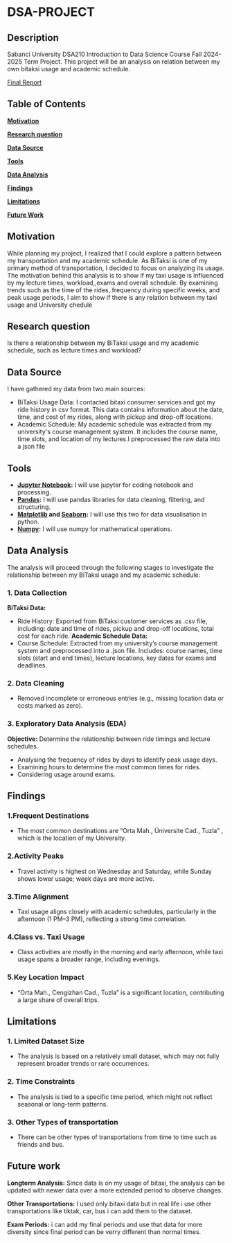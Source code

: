 # DSA-PROJECT
## Description
Sabanci University DSA210 Introduction to Data Science Course Fall 2024-2025 Term Project. This project will be an analysis on relation between my own bitaksi usage and academic schedule.

[Final Report](./Final%20Report/DSAPROJECTPPT.pptx) 

## Table of Contents
**[Motivation](#motivation)**  

**[Research question](#research-question)**  

**[Data Source](#data-source)**  

**[Tools](#tools)**  

**[Data Analysis](#data-analysis)**

**[Findings](#findings)**

**[Limitations](#limitations)**  

**[Future Work](#future-work)**  

## Motivation
While planning my project, I realized that I could explore a pattern between my transportation and my academic schedule. As BiTaksi is one of my primary method of transportation, I decided to focus on analyzing its usage. The motivation behind this analysis is to show if my taxi usage is influenced by my lecture times, workload,,exams and overall schedule. By examining trends such as the time of the rides, frequency during specific weeks, and peak usage periods, I aim to show if there is any relation between my taxi usage and University chedule

## Research question
Is there a relationship between my BiTaksi usage and my academic schedule, such as lecture times and workload?

## Data Source
I have gathered my data from two main sources:
 - BiTaksi Usage Data: I contacted bitaxi consumer services and got my ride history in csv format. This data contains information about the date, time, and cost of my rides, along with pickup and drop-off locations.
 - Academic Schedule: My academic schedule was extracted from my university's course management system. It includes the course name, time slots, and location of my lectures.I preprocessed the raw data into a json file

## Tools

 - **[Jupyter Notebook](https://jupyter.org/):** I will use jupyter for coding notebook and processing.  
 - **[Pandas](https://pandas.pydata.org/):** I will use pandas libraries for data cleaning, filtering, and structuring.  
 - **[Matplotlib](https://matplotlib.org/) and [Seaborn](https://seaborn.pydata.org/):** I will use this two for data visualisation in python.  
 - **[Numpy](https://numpy.org/):** I will use numpy for mathematical operations.  

## Data Analysis 

The analysis will proceed through the following stages to investigate the relationship between my BiTaksi usage and my academic schedule:

### 1. Data Collection
**BiTaksi Data:**
 - Ride History: Exported from BiTaksi customer services as .csv file, including: date and time of rides, pickup and drop-off locations, total cost for each ride.
**Academic Schedule Data:**
 - Course Schedule: Extracted from my university’s course management system and preprocessed into a .json file. Includes: course names, time slots (start and end times), lecture locations, key dates for exams and deadlines.
### 2. Data Cleaning
 - Removed incomplete or erroneous entries (e.g., missing location data or costs marked as zero).
### 3. Exploratory Data Analysis (EDA) 
**Objective:** Determine the relationship between ride timings and lecture schedules.
 - Analysing the frequency of rides by days to identify peak usage days.
 - Examining  hours to determine the most common times for rides.
 - Considering usage around exams.

## Findings
###	1.Frequent Destinations
 - The most common destinations are “Orta Mah., Üniversite Cad., Tuzla” , which is the location of my University.
###	2.Activity Peaks
 - Travel activity is highest on Wednesday and Saturday, while Sunday shows lower usage; week days are more active.
###	3.Time Alignment
 - Taxi usage aligns closely with academic schedules, particularly in the afternoon (1 PM–3 PM), reflecting a strong time correlation.
###	4.Class vs. Taxi Usage
 - Class activities are mostly in the morning and early afternoon, while taxi usage spans a broader range, including evenings.
###	5.Key Location Impact
 - “Orta Mah., Cengizhan Cad., Tuzla” is a significant location, contributing a large share of overall trips.


## Limitations
###	1.	Limited Dataset Size
 - The analysis is based on a relatively small dataset, which may not fully represent broader trends or rare occurrences.
###	2.	Time Constraints
 - The analysis is tied to a specific time period, which might not reflect seasonal or long-term patterns.
### 3. Other Types of transportation
 - There can be other types of transportations from time to time such as friends and bus.
## Future work
**Longterm Analysis:** Since data is on my usage of bitaxi, the analysis can be updated with newer data over a more extended period to observe changes.

**Other Transportations:** I used only bitaxi data but in real life i use other transportations like tiktak, car, bus i can add them to the dataset.

**Exam Periods:** i can add my final periods and use that data for more diversity since final period can be verry different than normal times.

